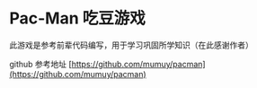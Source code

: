 # Pac-Man 吃豆游戏

此游戏是参考前辈代码编写，用于学习巩固所学知识（在此感谢作者）

github 参考地址 [https://github.com/mumuy/pacman](https://github.com/mumuy/pacman)